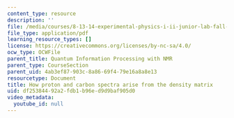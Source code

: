 ```yaml
---
content_type: resource
description: ''
file: /media/courses/8-13-14-experimental-physics-i-ii-junior-lab-fall-2016-spring-2017/df25384492a2fdb1b96ed9d9baf905d0_MIT8_13-14F16-S17_spectra.pdf
file_type: application/pdf
learning_resource_types: []
license: https://creativecommons.org/licenses/by-nc-sa/4.0/
ocw_type: OCWFile
parent_title: Quantum Information Processing with NMR
parent_type: CourseSection
parent_uid: 4ab3ef87-903c-8a86-69f4-79e16a8a8e13
resourcetype: Document
title: How proton and carbon spectra arise from the density matrix
uid: df253844-92a2-fdb1-b96e-d9d9baf905d0
video_metadata:
  youtube_id: null
---
```

